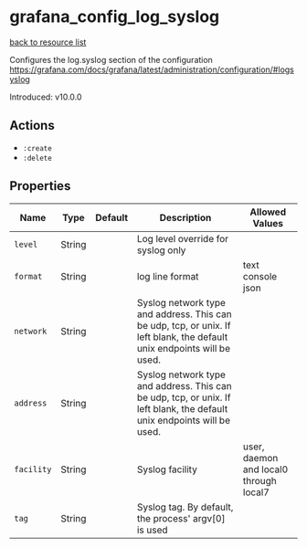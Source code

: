 # grafana_config_log_syslog

[back to resource list](https://github.com/sous-chefs/grafana#resources)

Configures the log.syslog section of the configuration <https://grafana.com/docs/grafana/latest/administration/configuration/#logsyslog>

Introduced: v10.0.0

## Actions

- `:create`
- `:delete`

## Properties

| Name       | Type   | Default | Description                                                                                                             | Allowed Values                         |
| ---------- | ------ | ------- | ----------------------------------------------------------------------------------------------------------------------- | -------------------------------------- |
| `level`    | String |         | Log level override for syslog only                                                                                      |                                        |
| `format`   | String |         | log line format                                                                                                         | text console json                      |
| `network`  | String |         | Syslog network type and address. This can be udp, tcp, or unix. If left blank, the default unix endpoints will be used. |                                        |
| `address`  | String |         | Syslog network type and address. This can be udp, tcp, or unix. If left blank, the default unix endpoints will be used. |                                        |
| `facility` | String |         | Syslog facility                                                                                                         | user, daemon and local0 through local7 |
| `tag`      | String |         | Syslog tag. By default, the process' argv[0] is used                                                                    |                                        |
